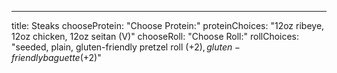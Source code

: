 ---
title: Steaks
chooseProtein: "Choose Protein:"
proteinChoices: "12oz ribeye, 12oz chicken, 12oz seitan (V)"
chooseRoll: "Choose Roll:"
rollChoices: "seeded, plain, gluten-friendly pretzel roll (+$2), gluten-friendly baguette (+$2)"